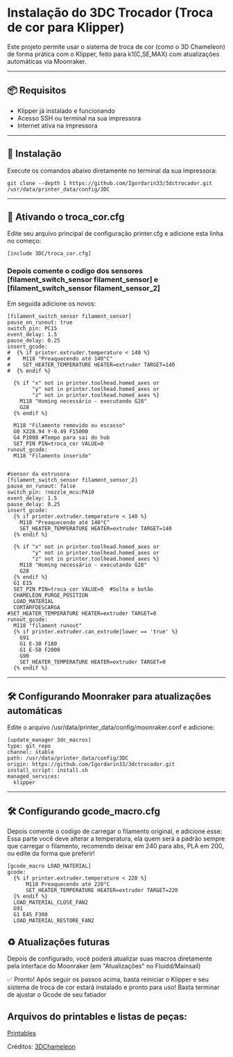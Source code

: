 
# Instalação do 3DC Trocador (Troca de cor para Klipper)

Este projeto permite usar o sistema de troca de cor (como o 3D Chameleon) de forma prática com o Klipper, feito para k1(C,SE,MAX) com atualizações automáticas via Moonraker.

---

## 📦 Requisitos

- Klipper já instalado e funcionando
- Acesso SSH ou terminal na sua impressora
- Internet ativa na impressora

---

## 🚀 Instalação

Execute os comandos abaixo diretamente no terminal da sua impressora:
```
git clone --depth 1 https://github.com/Igordarin33/3dctrocador.git /usr/data/printer_data/config/3DC
```
---

## 🔧 Ativando o troca_cor.cfg
Edite seu arquivo principal de configuração printer.cfg e adicione esta linha no começo:
```
[include 3DC/troca_cor.cfg]
```
### Depois comente o codigo dos sensores [filament_switch_sensor filament_sensor] e [filament_switch_sensor filament_sensor_2]
Em seguida adicione os novos: 
```
[filament_switch_sensor filament_sensor]
pause_on_runout: true
switch_pin: PC15
event_delay: 1.5
pause_delay: 0.25
insert_gcode:
#  {% if printer.extruder.temperature < 140 %}
#    M118 "Preaquecendo até 140°C"
#    SET_HEATER_TEMPERATURE HEATER=extruder TARGET=140
#  {% endif %}

  {% if "x" not in printer.toolhead.homed_axes or
        "y" not in printer.toolhead.homed_axes or
        "z" not in printer.toolhead.homed_axes %}
    M118 "Homing necessário - executando G28"
    G28
  {% endif %}

  M118 "Filamento removido ou escasso"
  G0 X228.94 Y-0.49 F15000
  G4 P1000 #Tempo para sai do hub
  SET_PIN PIN=troca_cor VALUE=0
runout_gcode:
  M118 "Filamento inserido"
  

#sensor da extrusora
[filament_switch_sensor filament_sensor_2]
pause_on_runout: false
switch_pin: !nozzle_mcu:PA10
event_delay: 1.5
pause_delay: 0.25
insert_gcode:
  {% if printer.extruder.temperature < 140 %}
    M118 "Preaquecendo até 140°C"
    SET_HEATER_TEMPERATURE HEATER=extruder TARGET=140
  {% endif %}

  {% if "x" not in printer.toolhead.homed_axes or
        "y" not in printer.toolhead.homed_axes or
        "z" not in printer.toolhead.homed_axes %}
    M118 "Homing necessário - executando G28"
    G28
  {% endif %}
  G1 E15
  SET_PIN PIN=troca_cor VALUE=0  #Solta o botão
  CHAMELEON_PURGE_POSITION
  LOAD_MATERIAL
  CORTARFDESCARGA
#SET_HEATER_TEMPERATURE HEATER=extruder TARGET=0
runout_gcode:
  M118 "filament runout"
  {% if printer.extruder.can_extrude|lower == 'true' %}
    G91
    G1 E-30 F180
    G1 E-50 F2000
    G90
    SET_HEATER_TEMPERATURE HEATER=extruder TARGET=0
  {% endif %}
```
---

## 🛠️ Configurando Moonraker para atualizações automáticas
Edite o arquivo /usr/data/printer_data/config/moonraker.conf e adicione:
```
[update_manager 3dc_macros]
type: git_repo
channel: stable
path: /usr/data/printer_data/config/3DC
origin: https://github.com/Igordarin33/3dctrocador.git
install_script: install.sh
managed_services:
  klipper
  ```
---
## 🛠️ Configurando gcode_macro.cfg
Depois comente o codigo de carregar o filamento original, e adicione esse: 
Essa parte você deve alterar a temperatura, ela quem será a padrão sempre que carregar o filamento, recomendo deixar em 240 para abs, PLA em 200, ou edite da forma que preferir! 
```
[gcode_macro LOAD_MATERIAL]
gcode:
  {% if printer.extruder.temperature < 220 %}
      M118 Preaquecendo até 220°C
      SET_HEATER_TEMPERATURE HEATER=extruder TARGET=220
  {% endif %}
  LOAD_MATERIAL_CLOSE_FAN2
  G91
  G1 E45 F300
  LOAD_MATERIAL_RESTORE_FAN2
```


## ♻️ Atualizações futuras
Depois de configurado, você poderá atualizar suas macros diretamente pela interface do Moonraker (em "Atualizações" no Fluidd/Mainsail)

✅ Pronto!
Após seguir os passos acima, basta reiniciar o Klipper e seu sistema de troca de cor estará instalado e pronto para uso! Basta terminar de ajustar o Gcode de seu fatiador


## Arquivos do printables e listas de peças: 
[Printables](https://www.printables.com/model/1216331-3dchameleon-k1ck1k1max-arduino-uno-cnc-shield-v3)


Créditos: [3DChameleon]([https://www.printables.com/model/1216331-3dchameleon-k1ck1k1max-arduino-uno-cnc-shield-v3](https://www.3dchameleon.com/))
